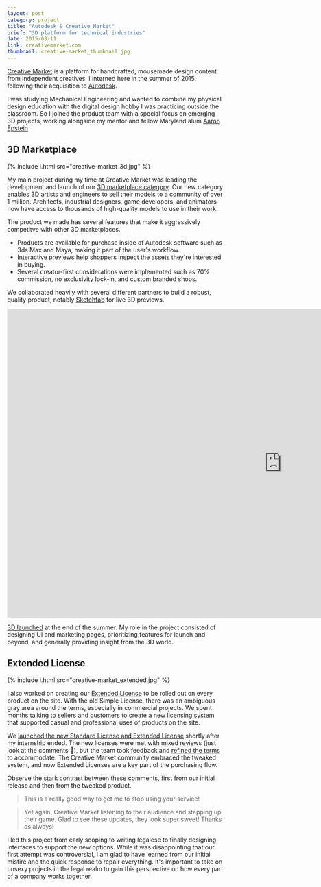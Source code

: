 ```yaml
---
layout: post
category: project
title: "Autodesk & Creative Market"
brief: "3D platform for technical industries"
date: 2015-08-11
link: creativemarket.com
thumbnail: creative-market_thumbnail.jpg
---
```


<a target="_blank" rel="noopener" href="https://creativemarket.com/">Creative Market</a> is a platform for handcrafted, mousemade design content from independent creatives. I interned here in the summer of 2015, following their acquisition to <a target="_blank" rel="noopener" href="https://www.autodesk.com/">Autodesk</a>.

I was studying Mechanical Engineering and wanted to combine my physical design education with the digital design hobby I was practicing outside the classroom. So I joined the product team with a special focus on emerging 3D projects, working alongside my mentor and fellow Maryland alum <a target="_blank" rel="noopener" href="https://twitter.com/aaron_epstein">Aaron Epstein</a>.

## 3D Marketplace

{% include i.html src="creative-market_3d.jpg" %}

My main project during my time at Creative Market was leading the development and launch of our <a target="_blank" rel="noopener" href="https://creativemarket.com/3d">3D marketplace category</a>. Our new category enables 3D artists and engineers to sell their models to a community of over 1 million. Architects, industrial designers, game developers, and animators now have access to thousands of high-quality models to use in their work.

The product we made has several features that make it aggressively competitve with other 3D marketplaces.

- Products are available for purchase inside of Autodesk software such as 3ds Max and Maya, making it part of the user's workflow.
- Interactive previews help shoppers inspect the assets they're interested in buying.
- Several creator-first considerations were implemented such as 70% commission, no exclusivity lock-in, and custom branded shops.

We collaborated heavily with several different partners to build a robust, quality product, notably <a target="_blank" rel="noopener" href="https://sketchfab.com/">Sketchfab</a> for live 3D previews.

<div class="embed-container">
    <div class="embed">
        <div class="sketchfab-embed-wrapper"><iframe width="1280" height="720" src="https://sketchfab.com/models/e97a63e5b3bc4f9ab1c15db496e1a193/embed" frameborder="0" allowvr allowfullscreen mozallowfullscreen="true" webkitallowfullscreen="true" onmousewheel=""></iframe>
        </div>
    </div>
</div>

<a target="_blank" rel="noopener" href="https://creativemarket.com/blog/creative-market-goes-3d">3D launched</a> at the end of the summer. My role in the project consisted of designing UI and marketing pages, prioritizing features for launch and beyond, and generally providing insight from the 3D world.

## Extended License

{% include i.html src="creative-market_extended.jpg" %}

I also worked on creating our <a target="_blank" rel="noopener" href="https://creativemarket.com/licenses">Extended License</a> to be rolled out on every product on the site. With the old Simple License, there was an ambiguous gray area around the terms, especially in commercial projects. We spent months talking to sellers and customers to create a new licensing system that supported casual and professional uses of products on the site.

We <a target="_blank" rel="noopener" href="https://creativemarket.com/blog/power-up-your-purchases-with-our-new-standard-and-extended-licenses">launched the new Standard License and Extended License</a> shortly after my internship ended. The new licenses were met with mixed reviews (just look at the comments 🙈), but the team took feedback and <a target="_blank" rel="noopener" href="https://creativemarket.com/blog/the-new-license-changes-are-now-live">refined the terms</a> to accommodate. The Creative Market community embraced the tweaked system, and now Extended Licenses are a key part of the purchasing flow.

Observe the stark contrast between these comments, first from our initial release and then from the tweaked product.

>This is a really good way to get me to stop using your service!

>Yet again, Creative Market listening to their audience and stepping up their game. Glad to see these updates, they look super sweet! Thanks as always!

I led this project from early scoping to writing legalese to finally designing interfaces to support the new options. While it was disappointing that our first attempt was controversial, I am glad to have learned from our initial misfire and the quick response to repair everything. It's important to take on unsexy projects in the legal realm to gain this perspective on how every part of a company works together.
